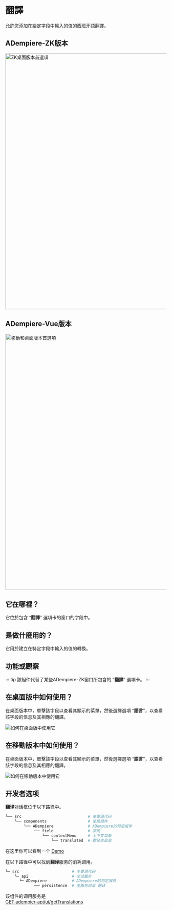 # 翻譯

允許您添加在給定字段中輸入的值的西班牙語翻譯。

## ADempiere-ZK版本

<img :src="$withBase('/images/components/translation/zk-desktop-version-translation.png')" alt="ZK桌面版本首選項" width="800px">

## ADempiere-Vue版本

<img :src="$withBase('/images/components/translation/translation-desktop-mobile.png')" alt="移動和桌面版本首選項" width="800px">

## 它在哪裡？

它位於包含 “**翻譯**” 選項卡的窗口的字段中。

## 是做什麼用的？

它用於建立在特定字段中輸入的值的轉換。

## 功能或觀察

::: tip
該組件代替了某些ADempiere-ZK窗口所包含的 “**翻譯**” 選項卡。
:::

## 在桌面版中如何使用？

在桌面版本中，單擊該字段以查看其顯示的菜單，然後選擇選項 “**語言**”，以查看該字段的信息及其相應的翻譯。

![如何在桌面版中使用它]('/images/components/translation/how-to-use-it-in-the-desktop-version.gif' "如何在桌面版中使用它")

## 在移動版本中如何使用？

在桌面版本中，單擊該字段以查看其顯示的菜單，然後選擇選項 “**語言**”，以查看該字段的信息及其相應的翻譯。

![如何在移動版本中使用它]('/images/components/translation/how-to-use-it-in-the-mobile-version.gif' "如何在移動版本中使用它")

## 开发者选项

**翻译**对话框位于以下路径中。

```bash
└── src                             # 主要源代码
    └── components                  # 全局组件
        └── ADempiere               # ADempiere的特定组件
            └── field               # 字段
                └── contextMenu     # 上下文菜单
                    └── translated  # 翻译主目录

```
在这里你可以看到一个 [Demo](https://demo-ui.erpya.com/#/7aa4242a-93c0-42d8-92be-8250002d3e3c/d97027fd-4cd5-445e-8fd8-ef5d3f7959b4/window/53418?tabParent=0&action=fa50908e-40f1-11e9-91a1-0242ac140002)

在以下路径中可以找到**翻译**服务的消耗调用。
```bash
└─ src                       # 主要源代码
    └─ api                   # 全球服务
      └─ ADempiere           # ADempiere的特定服务
            └── persistence  # 主服务目录 翻译


```


该组件的调用服务是<br>
[GET adempier-api/ui/getTranslations]()<br>
